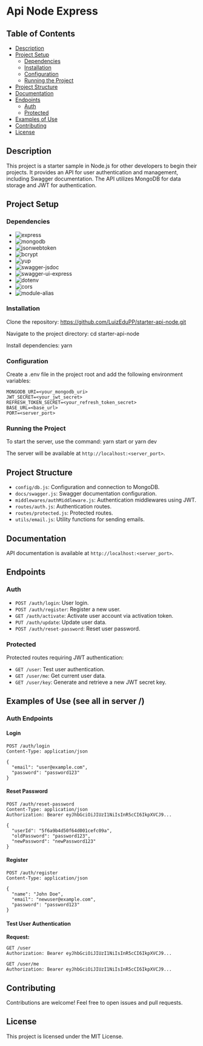 # Api Node Express

## Table of Contents
- [Description](#description)
- [Project Setup](#project-setup)
  - [Dependencies](#dependencies)
  - [Installation](#installation)
  - [Configuration](#configuration)
  - [Running the Project](#running-the-project)
- [Project Structure](#project-structure)
- [Documentation](#documentation)
- [Endpoints](#endpoints)
  - [Auth](#auth)
  - [Protected](#protected)
- [Examples of Use](#examples-of-use)
- [Contributing](#contributing)
- [License](#license)

## Description
This project is a starter sample in Node.js for other developers to begin their projects. It provides an API for user authentication and management, including Swagger documentation. The API utilizes MongoDB for data storage and JWT for authentication.

## Project Setup

### Dependencies
- ![express](https://img.shields.io/badge/express-v4.17.1-blue)
- ![mongodb](https://img.shields.io/badge/mongodb-v4.0.0-green)
- ![jsonwebtoken](https://img.shields.io/badge/jsonwebtoken-v8.5.1-orange)
- ![bcrypt](https://img.shields.io/badge/bcrypt-v5.0.1-yellow)
- ![yup](https://img.shields.io/badge/yup-v0.32.9-lightgrey)
- ![swagger-jsdoc](https://img.shields.io/badge/swagger--jsdoc-v7.0.0-yellowgreen)
- ![swagger-ui-express](https://img.shields.io/badge/swagger--ui--express-v4.1.6-red)
- ![dotenv](https://img.shields.io/badge/dotenv-v10.0.0-blueviolet)
- ![cors](https://img.shields.io/badge/cors-v2.8.5-brightgreen)
- ![module-alias](https://img.shields.io/badge/module--alias-v2.2.2-critical)

### Installation
Clone the repository: https://github.com/LuizEduPP/starter-api-node.git

Navigate to the project directory:
cd starter-api-node

Install dependencies:
yarn

### Configuration
Create a .env file in the project root and add the following environment variables:

```env
MONGODB_URI=<your_mongodb_uri>
JWT_SECRET=<your_jwt_secret>
REFRESH_TOKEN_SECRET=<your_refresh_token_secret>
BASE_URL=<base_url>
PORT=<server_port>
```

### Running the Project
To start the server, use the command:
yarn start or yarn dev

The server will be available at `http://localhost:<server_port>`.

## Project Structure

- `config/db.js`: Configuration and connection to MongoDB.
- `docs/swagger.js`: Swagger documentation configuration.
- `middlewares/authMiddleware.js`: Authentication middlewares using JWT.
- `routes/auth.js`: Authentication routes.
- `routes/protected.js`: Protected routes.
- `utils/email.js`: Utility functions for sending emails.

## Documentation
API documentation is available at `http://localhost:<server_port>`.

## Endpoints

### Auth
- `POST /auth/login`: User login.
- `POST /auth/register`: Register a new user.
- `GET /auth/activate`: Activate user account via activation token.
- `PUT /auth/update`: Update user data.
- `POST /auth/reset-password`: Reset user password.

### Protected
Protected routes requiring JWT authentication:

- `GET /user`: Test user authentication.
- `GET /user/me`: Get current user data.
- `GET /user/key`: Generate and retrieve a new JWT secret key.

## Examples of Use (see all in server /)

### Auth Endpoints

#### Login

```http
POST /auth/login
Content-Type: application/json

{
  "email": "user@example.com",
  "password": "password123"
}
```


#### Reset Password
```http
POST /auth/reset-password
Content-Type: application/json
Authorization: Bearer eyJhbGciOiJIUzI1NiIsInR5cCI6IkpXVCJ9...

{
  "userId": "5f6a9b4d50f64d001cefc09a",
  "oldPassword": "password123",
  "newPassword": "newPassword123"
}
```
#### Register
```http
POST /auth/register
Content-Type: application/json

{
  "name": "John Doe",
  "email": "newuser@example.com",
  "password": "password123"
}
```

#### Test User Authentication

**Request:**
```http
GET /user
Authorization: Bearer eyJhbGciOiJIUzI1NiIsInR5cCI6IkpXVCJ9...
```

```http
GET /user/me
Authorization: Bearer eyJhbGciOiJIUzI1NiIsInR5cCI6IkpXVCJ9...
```

## Contributing
Contributions are welcome! Feel free to open issues and pull requests.

## License
This project is licensed under the MIT License.